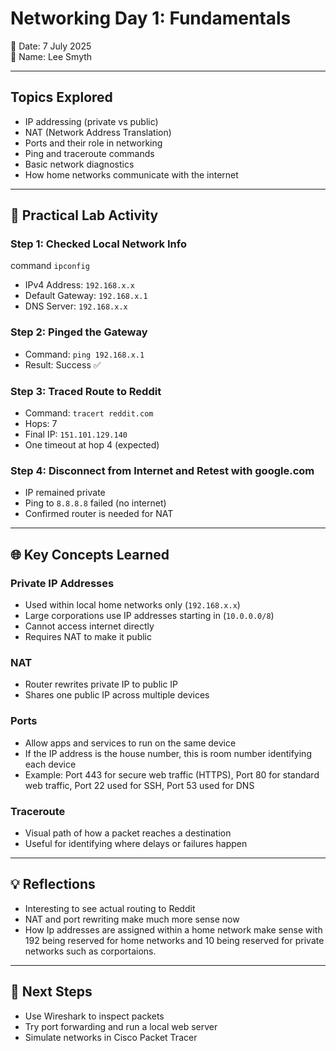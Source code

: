 # Networking Day 1: Fundamentals

📅 Date: 7 July 2025  
👤 Name: Lee Smyth

---

## Topics Explored
- IP addressing (private vs public)
- NAT (Network Address Translation)
- Ports and their role in networking
- Ping and traceroute commands
- Basic network diagnostics
- How home networks communicate with the internet

---

## 🔧 Practical Lab Activity

### Step 1: Checked Local Network Info 
command `ipconfig`
- IPv4 Address: `192.168.x.x`
- Default Gateway: `192.168.x.1`
- DNS Server: `192.168.x.x`

### Step 2: Pinged the Gateway
- Command: `ping 192.168.x.1`
- Result: Success ✅

### Step 3: Traced Route to Reddit
- Command: `tracert reddit.com`
- Hops: 7  
- Final IP: `151.101.129.140`  
- One timeout at hop 4 (expected)

### Step 4: Disconnect from Internet and Retest with google.com
- IP remained private
- Ping to `8.8.8.8` failed (no internet)
- Confirmed router is needed for NAT

---

## 🌐 Key Concepts Learned

### Private IP Addresses
- Used within local home networks only (`192.168.x.x`)
- Large corporations use IP addresses starting in (`10.0.0.0/8`)
- Cannot access internet directly
- Requires NAT to make it public

### NAT
- Router rewrites private IP to public IP
- Shares one public IP across multiple devices

### Ports
- Allow apps and services to run on the same device
- If the IP address is the house number, this is room number identifying each device
- Example: Port 443 for secure web traffic (HTTPS), Port 80 for standard web traffic, Port  22 used for SSH, Port 53 used for DNS

### Traceroute
- Visual path of how a packet reaches a destination
- Useful for identifying where delays or failures happen

---

## 💡 Reflections
- Interesting to see actual routing to Reddit
- NAT and port rewriting make much more sense now
- How Ip addresses are assigned within a home network make sense with 192 being reserved for home networks and 10 being reserved for private networks such as corportaions.
---

## 🎯 Next Steps
- Use Wireshark to inspect packets
- Try port forwarding and run a local web server
- Simulate networks in Cisco Packet Tracer

